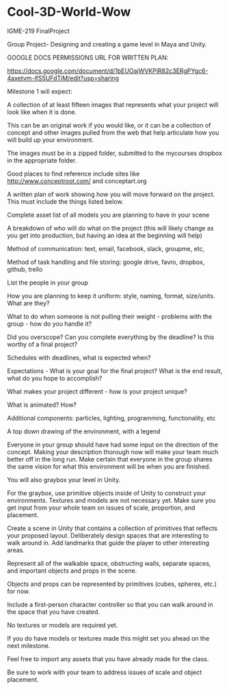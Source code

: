 # Cool-3D-World-Wow
IGME-219 FinalProject

Group Project- Designing and creating a game level in Maya and Unity.

GOOGLE DOCS PERMISSIONS URL FOR WRITTEN PLAN:   
  
https://docs.google.com/document/d/1bEUOajWVKPiR82c3ERgPYgc6-4axetvm-IfS5UFdTiM/edit?usp=sharing

Milestone 1 will expect:

A collection of at least fifteen images that represents what your project will look like when it is done.

This can be an original work if you would like, or it can be a collection of concept and other images pulled from the web that help articulate how you  will build up your environment.
    
The images must be in a zipped folder, submitted to the mycourses dropbox in the appropriate folder.
    
Good places to find reference include sites like http://www.conceptroot.com/ and conceptart.org
    
A written plan of work showing how you will move forward on the project. This must include the things listed below.

Complete asset list of all models you are planning to have in your scene
    
A breakdown of who will do what on the project (this will likely change as you get into production, but having an idea at the beginning will help)
    
Method of communication: text, email, facebook, slack, groupme, etc,
    
Method of task handling and file storing: google drive, favro, dropbox, github, trello
    
List the people in your group
    
How you are planning to keep it uniform: style, naming, format, size/units. What are they?
    
What to do when someone is not pulling their weight - problems with the group - how do you handle it?
    
Did you overscope? Can you complete everything by the deadline? Is this worthy of a final project?
    
Schedules with deadlines, what is expected when?    

Expectations - What is your goal for the final project? What is the end result, what do you hope to accomplish?
    
What makes your project different - how is your project unique?
    
What is animated? How?
    
Additional components: particles, lighting, programming, functionality, etc 
    

A top down drawing of the environment, with a legend

Everyone in your group should have had some input on the direction of the concept. Making your description thorough now will make your team much better off in the long run. Make certain that everyone in the group shares the same vision for what this environment will be when you are finished.

You will also graybox your level in Unity.

For the graybox, use primitive objects inside of Unity to construct your environments. Textures and models are not necessary yet. Make sure you get input from your whole team on issues of scale, proportion, and placement.

Create a scene in Unity that contains a collection of primitives that reflects your proposed layout. Deliberately design spaces that are interesting to walk around in. Add landmarks that guide the player to other interesting areas.

Represent all of the walkable space, obstructing walls, separate spaces, and important objects and props in the scene.
    
Objects and props can be represented by primitives (cubes, spheres, etc.) for now.
        
Include a first-person character controller so that you can walk around in the space that you have created.

No textures or models are required yet.

If you do have models or textures made this might set you ahead on the next milestone.
    
Feel free to import any assets that you have already made for the class.
    
Be sure to work with your team to address issues of scale and object placement.